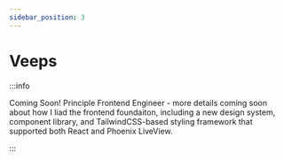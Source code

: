 ```yaml
---
sidebar_position: 3
---
```


# Veeps

:::info

Coming Soon! Principle Frontend Engineer - more details coming soon about how I liad the frontend foundaiton, including a new design system, component library, and TailwindCSS-based styling framework that supported both React and Phoenix LiveView.

:::